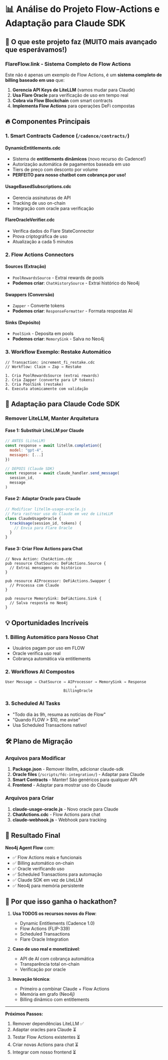 # 📊 Análise do Projeto Flow-Actions e Adaptação para Claude SDK

## 🎯 O que este projeto faz (MUITO mais avançado que esperávamos!)

### FlareFlow.link - Sistema Completo de Flow Actions
Este não é apenas um exemplo de Flow Actions, é um **sistema completo de billing baseado em uso** que:

1. **Gerencia API Keys de LiteLLM** (vamos mudar para Claude)
2. **Usa Flare Oracle** para verificação de uso em tempo real
3. **Cobra via Flow Blockchain** com smart contracts
4. **Implementa Flow Actions** para operações DeFi compostas

## 🔥 Componentes Principais

### 1. Smart Contracts Cadence (`/cadence/contracts/`)

#### DynamicEntitlements.cdc
- Sistema de **entitlements dinâmicos** (novo recurso do Cadence!)
- Autorização automática de pagamentos baseada em uso
- Tiers de preço com desconto por volume
- **PERFEITO para nosso chatbot com cobrança por uso!**

#### UsageBasedSubscriptions.cdc
- Gerencia assinaturas de API
- Tracking de uso on-chain
- Integração com oracle para verificação

#### FlareOracleVerifier.cdc
- Verifica dados do Flare StateConnector
- Prova criptográfica de uso
- Atualização a cada 5 minutos

### 2. Flow Actions Connectors

#### Sources (Extração)
- `PoolRewardsSource` - Extrai rewards de pools
- **Podemos criar**: `ChatHistorySource` - Extrai histórico do Neo4j

#### Swappers (Conversão)
- `Zapper` - Converte tokens
- **Podemos criar**: `ResponseFormatter` - Formata respostas AI

#### Sinks (Depósito)
- `PoolSink` - Deposita em pools
- **Podemos criar**: `MemorySink` - Salva no Neo4j

### 3. Workflow Exemplo: Restake Automático

```cadence
// Transaction: increment_fi_restake.cdc
// Workflow: Claim → Zap → Restake

1. Cria PoolRewardsSource (extrai rewards)
2. Cria Zapper (converte para LP tokens)
3. Cria PoolSink (restake)
4. Executa atomicamente com validação
```

## 🔄 Adaptação para Claude Code SDK

### Remover LiteLLM, Manter Arquitetura

#### Fase 1: Substituir LiteLLM por Claude
```javascript
// ANTES (LiteLLM)
const response = await litellm.completion({
  model: "gpt-4",
  messages: [...]
})

// DEPOIS (Claude SDK)
const response = await claude_handler.send_message(
  session_id,
  message
)
```

#### Fase 2: Adaptar Oracle para Claude
```javascript
// Modificar litellm-usage-oracle.js
// Para rastrear uso do Claude em vez de LiteLLM
class ClaudeUsageOracle {
  trackUsage(session_id, tokens) {
    // Envia para Flare Oracle
  }
}
```

#### Fase 3: Criar Flow Actions para Chat

```cadence
// Nova Action: ChatAction.cdc
pub resource ChatSource: DeFiActions.Source {
  // Extrai mensagens do histórico
}

pub resource AIProcessor: DeFiActions.Swapper {
  // Processa com Claude
}

pub resource MemorySink: DeFiActions.Sink {
  // Salva resposta no Neo4j
}
```

## 💡 Oportunidades Incríveis

### 1. Billing Automático para Nosso Chat
- Usuários pagam por uso em FLOW
- Oracle verifica uso real
- Cobrança automática via entitlements

### 2. Workflows AI Compostos
```
User Message → ChatSource → AIProcessor → MemorySink → Response
                               ↓
                          BillingOracle
```

### 3. Scheduled AI Tasks
- "Todo dia às 9h, resuma as notícias de Flow"
- "Quando FLOW > $10, me avise"
- Usa Scheduled Transactions nativo!

## 🛠️ Plano de Migração

### Arquivos para Modificar

1. **Package.json** - Remover litellm, adicionar claude-sdk
2. **Oracle files** (`/scripts/fdc-integration/`) - Adaptar para Claude
3. **Smart Contracts** - Manter! São genéricos para qualquer API
4. **Frontend** - Adaptar para mostrar uso do Claude

### Arquivos para Criar

1. **claude-usage-oracle.js** - Novo oracle para Claude
2. **ChatActions.cdc** - Flow Actions para chat
3. **claude-webhook.js** - Webhook para tracking

## 🎯 Resultado Final

**Neo4j Agent Flow** com:
- ✅ Flow Actions reais e funcionais
- ✅ Billing automático on-chain
- ✅ Oracle verificando uso
- ✅ Scheduled Transactions para automação
- ✅ Claude SDK em vez de LiteLLM
- ✅ Neo4j para memória persistente

## 🚀 Por que isso ganha o hackathon?

1. **Usa TODOS os recursos novos do Flow**:
   - Dynamic Entitlements (Cadence 1.0)
   - Flow Actions (FLIP-339)
   - Scheduled Transactions
   - Flare Oracle Integration

2. **Caso de uso real e monetizável**:
   - API de AI com cobrança automática
   - Transparência total on-chain
   - Verificação por oracle

3. **Inovação técnica**:
   - Primeiro a combinar Claude + Flow Actions
   - Memória em grafo (Neo4j)
   - Billing dinâmico com entitlements

---

**Próximos Passos:**
1. Remover dependências LiteLLM ✅
2. Adaptar oracles para Claude ⏳
3. Testar Flow Actions existentes ⏳
4. Criar novas Actions para chat ⏳
5. Integrar com nosso frontend ⏳